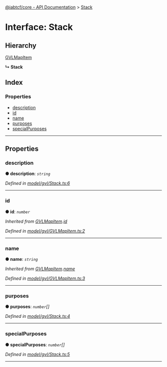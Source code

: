 [@iabtcf/core - API Documentation](../README.md) > [Stack](../interfaces/stack.md)

# Interface: Stack

## Hierarchy

 [GVLMapItem](gvlmapitem.md)

**↳ Stack**

## Index

### Properties

* [description](stack.md#description)
* [id](stack.md#id)
* [name](stack.md#name)
* [purposes](stack.md#purposes)
* [specialPurposes](stack.md#specialpurposes)

---

## Properties

<a id="description"></a>

###  description

**● description**: *`string`*

*Defined in [model/gvl/Stack.ts:6](https://github.com/chrispaterson/iabtcf-es/blob/5097780/modules/core/src/model/gvl/Stack.ts#L6)*

___
<a id="id"></a>

###  id

**● id**: *`number`*

*Inherited from [GVLMapItem](gvlmapitem.md).[id](gvlmapitem.md#id)*

*Defined in [model/gvl/GVLMapItem.ts:2](https://github.com/chrispaterson/iabtcf-es/blob/5097780/modules/core/src/model/gvl/GVLMapItem.ts#L2)*

___
<a id="name"></a>

###  name

**● name**: *`string`*

*Inherited from [GVLMapItem](gvlmapitem.md).[name](gvlmapitem.md#name)*

*Defined in [model/gvl/GVLMapItem.ts:3](https://github.com/chrispaterson/iabtcf-es/blob/5097780/modules/core/src/model/gvl/GVLMapItem.ts#L3)*

___
<a id="purposes"></a>

###  purposes

**● purposes**: *`number`[]*

*Defined in [model/gvl/Stack.ts:4](https://github.com/chrispaterson/iabtcf-es/blob/5097780/modules/core/src/model/gvl/Stack.ts#L4)*

___
<a id="specialpurposes"></a>

###  specialPurposes

**● specialPurposes**: *`number`[]*

*Defined in [model/gvl/Stack.ts:5](https://github.com/chrispaterson/iabtcf-es/blob/5097780/modules/core/src/model/gvl/Stack.ts#L5)*

___

